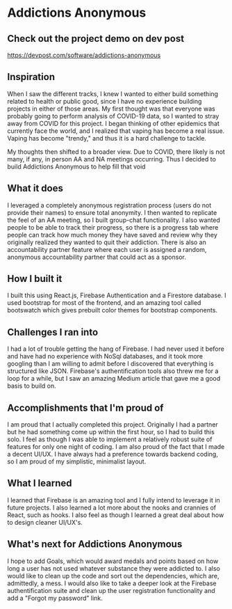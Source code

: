 # Addictions Anonymous

## Check out the project demo on dev post
https://devpost.com/software/addictions-anonymous

## Inspiration
When I saw the different tracks, I knew I wanted to either build something related to health or public good, since I have no experience building projects in either of those areas. My first thought was that everyone was probably going to perform analysis of COVID-19 data, so I wanted to stray away from COVID for this project. I began thinking of other epidemics that currently face the world, and I realized that vaping has become a real issue. Vaping has become "trendy," and thus it is a hard challenge to tackle.

My thoughts then shifted to a broader view. Due to COVID, there likely is not many, if any, in person AA and NA meetings occurring. Thus I decided to build Addictions Anonymous to help fill that void

## What it does
I leveraged a completely anonymous registration process (users do not provide their names) to ensure total anonymity. I then wanted to replicate the feel of an AA meeting, so I built group-chat functionality. I also wanted people to be able to track their progress, so there is a progress tab where people can track how much money they have saved and review why they originally realized they wanted to quit their addiction. There is also an accountability partner feature where each user is assigned a random, anonymous accountability partner that could act as a sponsor. 

## How I built it
I built this using React.js, Firebase Authentication and a Firestore database. I used bootstrap for most of the frontend, and an amazing tool called bootswatch which gives prebuilt color themes for bootstrap components. 

## Challenges I ran into
I had a lot of trouble getting the hang of Firebase. I had never used it before and have had no experience with NoSql databases, and it took more googling than I am willing to admit before I discovered that everything is structured like JSON. Firebase's authentification tools also threw me for a loop for a while, but I saw an amazing Medium article that gave me a good basis to build on.

## Accomplishments that I'm proud of
I am proud that I actually completed this project. Originally I had a partner but he had something come up within the first hour, so I had to build this solo. I feel as though I was able to implement a relatively robust suite of features for only one night of coding. I am also proud of the fact that I made a decent UI/UX. I have always had a preference towards backend coding, so I am proud of my simplistic, minimalist layout.

## What I learned
I learned that Firebase is an amazing tool and I fully intend to leverage it in future projects. I also learned a lot more about the nooks and crannies of React, such as hooks. I also feel as though I learned a great deal about how to design cleaner UI/UX's.

## What's next for Addictions Anonymous
I hope to add Goals, which would award medals and points based on how long a user has not used whatever substance they were addicted to. I also would like to clean up the code and sort out the dependencies, which are, admittedly, a mess. I would also like to take a deeper look at the Firebase authentification suite and clean up the user registration functionality and add a "Forgot my password" link.
